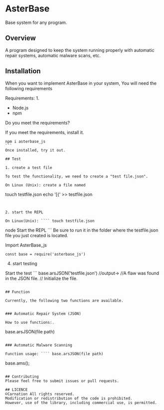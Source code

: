 # AsterBase
Base system for any program.
## Overview
A program designed to keep the system running properly with automatic repair systems, automatic malware scans, etc.
## Installation
When you want to implement AsterBase in your system,
You will need the following requirements

Requirements: 1.
- Node.js
- npm

Do you meet the requirements?

If you meet the requirements, install it.
````
npm i asterbase_js
```
Once installed, try it out.

## Test

1. create a test file

To test the functionality, we need to create a "test file.json".

On Linux (Unix): create a file named
````
touch testfile.json
echo '[{' >> testfile.json
```


2. start the REPL

On Linux(Unix): ```` touch testfile.json
````
node
Start the REPL ```
Be sure to run it in the folder where the testfile.json file you just created is located.


Import AsterBase_js

```
const base = require('asterbase_js')
```

4. start testing

Start the test ```
base.arsJSON('testfile.json')
//output->
//A flaw was found in the JSON file. 
// Initialize the file.
```

## Function

Currently, the following two functions are available.


### Automatic Repair System (JSON)

How to use functions:.
```
base.arsJSON(file path)
```

### Automatic Malware Scanning

Function usage: ```` base.arsJSON(file path)
```
base.ams();
```

## Contributing
Please feel free to submit issues or pull requests.

## LICENCE
©Carnation All rights reserved.
Modification or redistribution of the code is prohibited.
However, use of the library, including commercial use, is permitted.